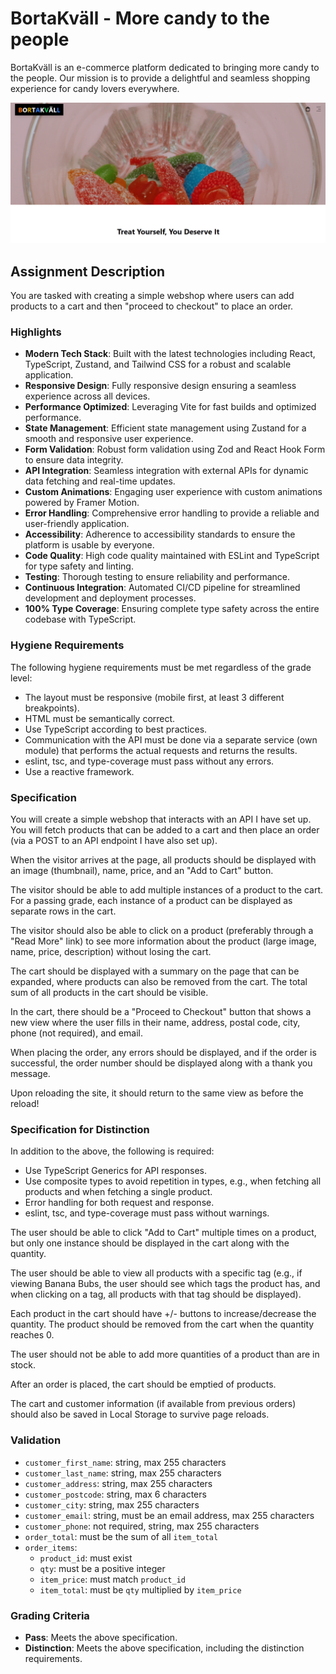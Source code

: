 # BortaKväll - More candy to the people

BortaKväll is an e-commerce platform dedicated to bringing more candy to the people. Our mission is to provide a delightful and seamless shopping experience for candy lovers everywhere.

![Preview image](/public/images/Bortkvall.png)

## Assignment Description

You are tasked with creating a simple webshop where users can add products to a cart and then "proceed to checkout" to place an order.

### Highlights

- **Modern Tech Stack**: Built with the latest technologies including React, TypeScript, Zustand, and Tailwind CSS for a robust and scalable application.
- **Responsive Design**: Fully responsive design ensuring a seamless experience across all devices.
- **Performance Optimized**: Leveraging Vite for fast builds and optimized performance.
- **State Management**: Efficient state management using Zustand for a smooth and responsive user experience.
- **Form Validation**: Robust form validation using Zod and React Hook Form to ensure data integrity.
- **API Integration**: Seamless integration with external APIs for dynamic data fetching and real-time updates.
- **Custom Animations**: Engaging user experience with custom animations powered by Framer Motion.
- **Error Handling**: Comprehensive error handling to provide a reliable and user-friendly application.
- **Accessibility**: Adherence to accessibility standards to ensure the platform is usable by everyone.
- **Code Quality**: High code quality maintained with ESLint and TypeScript for type safety and linting.
- **Testing**: Thorough testing to ensure reliability and performance.
- **Continuous Integration**: Automated CI/CD pipeline for streamlined development and deployment processes.
- **100% Type Coverage**: Ensuring complete type safety across the entire codebase with TypeScript.

### Hygiene Requirements

The following hygiene requirements must be met regardless of the grade level:

- The layout must be responsive (mobile first, at least 3 different breakpoints).
- HTML must be semantically correct.
- Use TypeScript according to best practices.
- Communication with the API must be done via a separate service (own module) that performs the actual requests and returns the results.
- eslint, tsc, and type-coverage must pass without any errors.
- Use a reactive framework.

### Specification

You will create a simple webshop that interacts with an API I have set up. You will fetch products that can be added to a cart and then place an order (via a POST to an API endpoint I have also set up).

When the visitor arrives at the page, all products should be displayed with an image (thumbnail), name, price, and an "Add to Cart" button.

The visitor should be able to add multiple instances of a product to the cart. For a passing grade, each instance of a product can be displayed as separate rows in the cart.

The visitor should also be able to click on a product (preferably through a "Read More" link) to see more information about the product (large image, name, price, description) without losing the cart.

The cart should be displayed with a summary on the page that can be expanded, where products can also be removed from the cart. The total sum of all products in the cart should be visible.

In the cart, there should be a "Proceed to Checkout" button that shows a new view where the user fills in their name, address, postal code, city, phone (not required), and email.

When placing the order, any errors should be displayed, and if the order is successful, the order number should be displayed along with a thank you message.

Upon reloading the site, it should return to the same view as before the reload!

### Specification for Distinction

In addition to the above, the following is required:

- Use TypeScript Generics for API responses.
- Use composite types to avoid repetition in types, e.g., when fetching all products and when fetching a single product.
- Error handling for both request and response.
- eslint, tsc, and type-coverage must pass without warnings.

The user should be able to click "Add to Cart" multiple times on a product, but only one instance should be displayed in the cart along with the quantity.

The user should be able to view all products with a specific tag (e.g., if viewing Banana Bubs, the user should see which tags the product has, and when clicking on a tag, all products with that tag should be displayed).

Each product in the cart should have +/- buttons to increase/decrease the quantity. The product should be removed from the cart when the quantity reaches 0.

The user should not be able to add more quantities of a product than are in stock.

After an order is placed, the cart should be emptied of products.

The cart and customer information (if available from previous orders) should also be saved in Local Storage to survive page reloads.

### Validation

- `customer_first_name`: string, max 255 characters
- `customer_last_name`: string, max 255 characters
- `customer_address`: string, max 255 characters
- `customer_postcode`: string, max 6 characters
- `customer_city`: string, max 255 characters
- `customer_email`: string, must be an email address, max 255 characters
- `customer_phone`: not required, string, max 255 characters
- `order_total`: must be the sum of all `item_total`
- `order_items`:
  - `product_id`: must exist
  - `qty`: must be a positive integer
  - `item_price`: must match `product_id`
  - `item_total`: must be `qty` multiplied by `item_price`

### Grading Criteria

- **Pass**: Meets the above specification.
- **Distinction**: Meets the above specification, including the distinction requirements.
